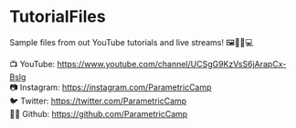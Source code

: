 # TutorialFiles
Sample files from out YouTube tutorials and live streams! 🖼️👨‍🏫💻

📺 YouTube: https://www.youtube.com/channel/UCSgG9KzVsS6jArapCx-Bslg <br> 
📷 Instagram: https://instagram.com/ParametricCamp <br>
🐦 Twitter: https://twitter.com/ParametricCamp <br>
🐙🐱 Github: https://github.com/ParametricCamp



